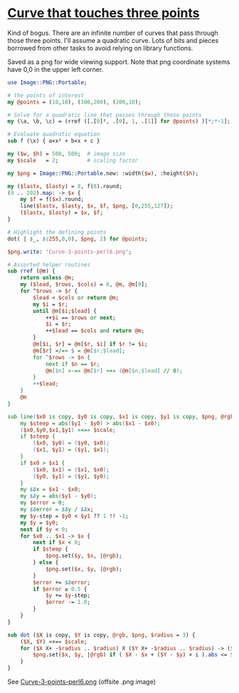 [1]: https://rosettacode.org/wiki/Curve_that_touches_three_points

# [Curve that touches three points][1]





Kind of bogus. There are an infinite number of curves that pass through those three points. I'll assume a quadratic curve. Lots of bits and pieces borrowed from other tasks to avoid relying on library functions.



Saved as a png for wide viewing support. Note that png coordinate systems have 0,0 in the upper left corner.

```perl
use Image::PNG::Portable;

# the points of interest
my @points = (10,10), (100,200), (200,10);

# Solve for a quadratic line that passes through those points
my (\a, \b, \c) = (rref ([.[0]², .[0], 1, .[1]] for @points) )[*;*-1];

# Evaluate quadratic equation
sub f (\x) { a×x² + b×x + c }

my ($w, $h) = 500, 500;  # image size
my $scale   = 2;         # scaling factor

my $png = Image::PNG::Portable.new: :width($w), :height($h);

my ($lastx, $lasty) = 8, f(8).round;
(9 .. 202).map: -> $x {
    my $f = f($x).round;
    line($lastx, $lasty, $x, $f, $png, [0,255,127]);
    ($lastx, $lasty) = $x, $f;
}

# Highlight the defining points
dot( | $_, $(255,0,0), $png, 2) for @points;

$png.write: 'Curve-3-points-perl6.png';

# Assorted helper routines 
sub rref (@m) {
    return unless @m;
    my ($lead, $rows, $cols) = 0, @m, @m[0];
    for ^$rows -> $r {
        $lead < $cols or return @m;
        my $i = $r;
        until @m[$i;$lead] {
            ++$i == $rows or next;
            $i = $r;
            ++$lead == $cols and return @m;
        }
        @m[$i, $r] = @m[$r, $i] if $r != $i;
        @m[$r] »/=» $ = @m[$r;$lead];
        for ^$rows -> $n {
            next if $n == $r;
            @m[$n] »-=» @m[$r] »×» (@m[$n;$lead] // 0);
        }
        ++$lead;
    }
    @m
}

sub line($x0 is copy, $y0 is copy, $x1 is copy, $y1 is copy, $png, @rgb) {
    my $steep = abs($y1 - $y0) > abs($x1 - $x0);
    ($x0,$y0,$x1,$y1) »×=» $scale;
    if $steep {
        ($x0, $y0) = ($y0, $x0);
        ($x1, $y1) = ($y1, $x1);
    }
    if $x0 > $x1 {
        ($x0, $x1) = ($x1, $x0);
        ($y0, $y1) = ($y1, $y0);
    }
    my $Δx = $x1 - $x0;
    my $Δy = abs($y1 - $y0);
    my $error = 0;
    my $Δerror = $Δy / $Δx;
    my $y-step = $y0 < $y1 ?? 1 !! -1;
    my $y = $y0;
    next if $y < 0;
    for $x0 .. $x1 -> $x {
        next if $x < 0;
        if $steep {
            $png.set($y, $x, |@rgb);
        } else {
            $png.set($x, $y, |@rgb);
        }
        $error += $Δerror;
        if $error ≥ 0.5 {
            $y += $y-step;
            $error -= 1.0;
        }
    }
}

sub dot ($X is copy, $Y is copy, @rgb, $png, $radius = 3) {
    ($X, $Y) »×=» $scale;
    for ($X X+ -$radius .. $radius) X ($Y X+ -$radius .. $radius) -> ($x, $y) {
        $png.set($x, $y, |@rgb) if ( $X - $x + ($Y - $y) × i ).abs <= $radius;
    }
}
```


See [Curve-3-points-perl6.png](https://github.com/thundergnat/rc/blob/master/img/Curve-3-points-perl6.png) (offsite .png image)
